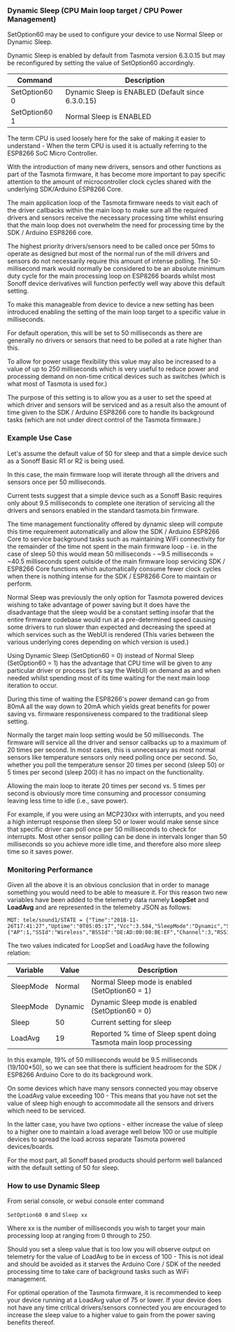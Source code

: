 ### Dynamic Sleep (CPU Main loop target / CPU Power Management)

SetOption60 may be used to configure your device to use Normal Sleep or Dynamic Sleep.

Dynamic Sleep is enabled by default from Tasmota version 6.3.0.15 but may be reconfigured by setting the value of SetOption60 accordingly.

Command       | Description
--------------|---------------------------------------------------------------------------
SetOption60 0 | Dynamic Sleep is ENABLED (Default since 6.3.0.15)
SetOption60 1 | Normal Sleep is ENABLED

The term CPU is used loosely here for the sake of making it easier to understand - When the term CPU is used it is actually referring to the ESP8266 SoC Micro Controller.

With the introduction of many new drivers, sensors and other functions as part of the Tasmota firmware, it has become more important to pay specific attention to the amount of microcontroller clock cycles shared with the underlying SDK/Arduino ESP8266 Core.

The main application loop of the Tasmota firmware needs to visit each of the driver callbacks within the main loop to make sure all the required drivers and sensors receive the necessary processing time whilst ensuring that the main loop does not overwhelm the need for processing time by the SDK / Arduino ESP8266 core.

The highest priority drivers/sensors need to be called once per 50ms to operate as designed but most of the normal run of the mill drivers and sensors do not necessarily require this amount of intense polling. The 50-millisecond mark would normally be considered to be an absolute minimum duty cycle for the main processing loop on ESP8266 boards whilst most Sonoff device derivatives will function perfectly well way above this default setting.

To make this manageable from device to device a new setting has been introduced enabling the setting of the main loop target to a specific value in milliseconds.

For default operation, this will be set to 50 milliseconds as there are generally no drivers or sensors that need to be polled at a rate higher than this.

To allow for power usage flexibility this value may also be increased to a value of up to 250 milliseconds which is very useful to reduce power and processing demand on non-time critical devices such as switches (which is what most of Tasmota is used for.)

The purpose of this setting is to allow you as a user to set the speed at which driver and sensors will be serviced and as a result also the amount of time given to the SDK / Arduino ESP8266 core to handle its background tasks (which are not under direct control of the Tasmota firmware.)

### Example Use Case

Let's assume the default value of 50 for sleep and that a simple device such as a Sonoff Basic R1 or R2 is being used.

In this case, the main firmware loop will iterate through all the drivers and sensors once per 50 milliseconds.

Current tests suggest that a simple device such as a Sonoff Basic requires only about 9.5 milliseconds to complete one iteration of servicing all the drivers and sensors enabled in the standard tasmota.bin firmware.

The time management functionality offered by dynamic sleep will compute this time requirement automatically and allow the SDK / Arduino ESP8266 Core to service background tasks such as maintaining WiFi connectivity for the remainder of the time not spent in the main firmware loop - i.e. in the case of sleep 50 this would mean 50 milliseconds - ~9.5 milliseconds = ~40.5 milliseconds spent outside of the main firmware loop servicing SDK / ESP8266 Core functions which automatically consume fewer clock cycles when there is nothing intense for the SDK / ESP8266 Core to maintain or perform.

Normal Sleep was previously the only option for Tasmota powered devices wishing to take advantage of power saving but it does have the disadvantage that the sleep would be a constant setting insofar that the entire firmware codebase would run at a pre-determined speed causing some drivers to run slower than expected and decreasing the speed at which services such as the WebUI is rendered (This varies between the various underlying cores depending on which version is used.)

Using Dynamic Sleep (SetOption60 = 0) instead of Normal Sleep (SetOption60 = 1) has the advantage that CPU time will be given to any particular driver or process (let's say the WebUI) on demand as and when needed whilst spending most of its time waiting for the next main loop iteration to occur.

During this time of waiting the ESP8266's power demand can go from 80mA all the way down to 20mA which yields great benefits for power saving vs. firmware responsiveness compared to the traditional sleep setting.

Normally the target main loop setting would be 50 milliseconds. The firmware will service all the driver and sensor callbacks up to a maximum of 20 times per second. In most cases, this is unnecessary as most normal sensors like temperature sensors only need polling once per second. So, whether you poll the temperature sensor 20 times per second (sleep 50) or 5 times per second (sleep 200) it has no impact on the functionality.
 
Allowing the main loop to iterate 20 times per second vs. 5 times per second is obviously more time consuming and processor consuming leaving less time to idle (i.e., save power).
 
For example, if you were using an MCP230xx with interrupts, and you need a high interrupt response then sleep 50 or lower would make sense since that specific driver can poll once per 50 milliseconds to check for interrupts. Most other sensor polling can be done in intervals longer than 50 milliseconds so you achieve more idle time, and therefore also more sleep time so it saves power.

### Monitoring Performance

Given all the above it is an obvious conclusion that in order to manage something you would need to be able to measure it. For this reason two new variables have been added to the telemetry data namely **LoopSet** and **LoadAvg** and are represented in the telemetry JSON as follows:
```
MQT: tele/sound1/STATE = {"Time":"2018-11-26T17:41:27","Uptime":"0T05:05:17","Vcc":3.504,"SleepMode":"Dynamic","Sleep":50,"LoadAvg":19,"POWER":"OFF","Wifi":{"AP":1,"SSId":"Wireless","BSSId":"DE:AD:00:00:BE:EF","Channel":3,"RSSI":100}}
```

The two values indicated for LoopSet and LoadAvg have the following relation:

Variable  | Value   | Description
----------|---------|---------------------------------------------------------------------------
SleepMode | Normal  | Normal Sleep mode is enabled (SetOption60 = 1)
SleepMode | Dynamic | Dynamic Sleep mode is enabled (SetOption60 = 0)
Sleep     | 50      | Current setting for sleep
LoadAvg   | 19      | Reported % time of Sleep spent doing Tasmota main loop processing

In this example, 19% of 50 milliseconds would be 9.5 milliseconds (19/100*50), so we can see
that there is sufficient headroom for the SDK / ESP8266 Arduino Core to do its background
work.

On some devices which have many sensors connected you may observe the LoadAvg value exceeding 100 - This means that you have not set the value of sleep high enough to accommodate all the sensors and drivers which need to be serviced.

In the latter case, you have two options - either increase the value of sleep to a higher one to maintain a load average well below 100 or use multiple devices to spread the load across separate Tasmota powered devices/boards.

For the most part, all Sonoff based products should perform well balanced with the default setting of 50 for sleep.

### How to use Dynamic Sleep

From serial console, or webui console enter command

`SetOption60 0`
and
`Sleep xx`

Where xx is the number of milliseconds you wish to target your main processing loop at ranging from 0 through to 250.

Should you set a sleep value that is too low you will observe output on telemetry for the value of LoadAvg to be in excess of 100 - This is not ideal and should be avoided as it starves the Arduino Core / SDK of the needed processing time to take care of background tasks such as WiFi management.

For optimal operation of the Tasmota firmware, it is recommended to keep your device running at a LoadAvg value of 75 or lower. If your device does not have any time critical drivers/sensors connected you are encouraged to increase the sleep value to a higher value to gain from the power saving benefits thereof.
